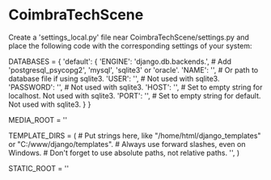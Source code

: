 CoimbraTechScene
================

Create a 'settings_local.py' file near CoimbraTechScene/settings.py and place the following code with the corresponding settings of your system:

DATABASES = {
    'default': {
        'ENGINE': 'django.db.backends.',   # Add 'postgresql_psycopg2', 'mysql', 'sqlite3' or 'oracle'.
        'NAME': '',                   		# Or path to database file if using sqlite3.
        'USER': '',                			# Not used with sqlite3.
        'PASSWORD': '',                  	# Not used with sqlite3.
        'HOST': '',                      	# Set to empty string for localhost. Not used with sqlite3.
        'PORT': '',                      	# Set to empty string for default. Not used with sqlite3.
    }
}

MEDIA_ROOT = ''

TEMPLATE_DIRS = (
    # Put strings here, like "/home/html/django_templates" or "C:/www/django/templates".
    # Always use forward slashes, even on Windows.
    # Don't forget to use absolute paths, not relative paths.
    '',
)

STATIC_ROOT = ''
